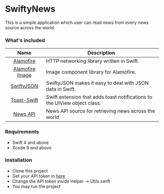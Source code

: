 # SwiftyNews

This is a simple application which user can read news from every news source across the world

### What's included
| Name             | Description   |
| :-------------:|--------------|
| [Alamofire](https://github.com/Alamofire/Alamofire) |  HTTP networking library written in Swift. |
| [Alamofire Image](https://github.com/Alamofire/AlamofireImage) |  Image component library for Alamofire. |
| [SwiftyJSON](https://github.com/SwiftyJSON/SwiftyJSON) | SwiftyJSON makes it easy to deal with JSON data in Swift.  |
| [Toast-Swift](https://github.com/scalessec/Toast-Swift) | Swift extension that adds toast notifications to the UIView object class. | 
| [News API](https://newsapi.org/) | News API source for retrieving news across the world |

### Requirements
- Swift 4 and above
- Xcode 9 and above

### Installation
- Clone this project
- Get your API token in [here](https://newsapi.org/)
- Change the API token inside Helper -> Utils.swift
- You may run the project


